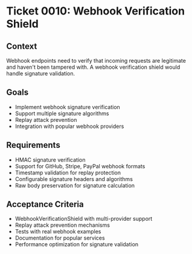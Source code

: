 # Ticket 0010: Webhook Verification Shield

## Context
Webhook endpoints need to verify that incoming requests are legitimate and haven't been tampered with. A webhook verification shield would handle signature validation.

## Goals
- Implement webhook signature verification
- Support multiple signature algorithms
- Replay attack prevention
- Integration with popular webhook providers

## Requirements
- HMAC signature verification
- Support for GitHub, Stripe, PayPal webhook formats
- Timestamp validation for replay protection
- Configurable signature headers and algorithms
- Raw body preservation for signature calculation

## Acceptance Criteria
- WebhookVerificationShield with multi-provider support
- Replay attack prevention mechanisms
- Tests with real webhook examples
- Documentation for popular services
- Performance optimization for signature validation